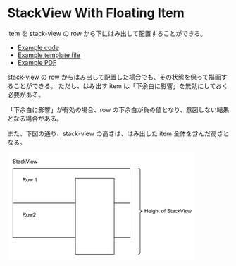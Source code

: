 # StackView With Floating Item

item を stack-view の row から下にはみ出して配置することができる。

- [Example code](test_section_report_content_type_float.rb)
- [Example template file](template.tlf)
- [Example PDF](expect.pdf)

stack-view の row からはみ出して配置した場合でも、その状態を保って描画することができる。
ただし、はみ出す item は「下余白に影響」を無効にしておく必要がある。

「下余白に影響」が有効の場合、row の下余白が負の値となり、意図しない結果となる場合がある。

また、下図の通り、stack-view の高さは、はみ出した item 全体を含んだ高さとなる。

![](images/stack-view-height-with-floting-item.png)

